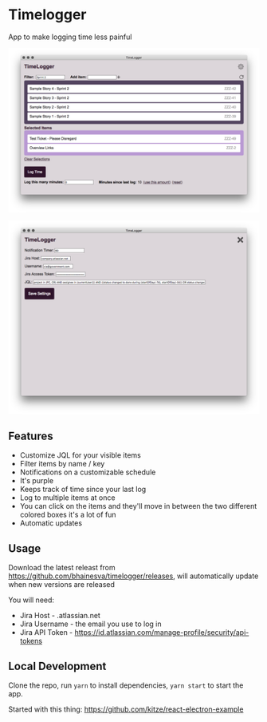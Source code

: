 # Timelogger

App to make logging time less painful

![Main application interface](img1.png)

![Setting page](img2.png)

## Features
* Customize JQL for your visible items
* Filter items by name / key
* Notifications on a customizable schedule
* It's purple
* Keeps track of time since your last log
* Log to multiple items at once
* You can click on the items and they'll move in between the two different colored boxes it's a lot of fun
* Automatic updates

## Usage
Download the latest releast from https://github.com/bhainesva/timelogger/releases, will automatically update when new versions are released

You will need:
* Jira Host - <company>.atlassian.net
* Jira Username - the email you use to log in
* Jira API Token - https://id.atlassian.com/manage-profile/security/api-tokens

## Local Development

Clone the repo, run `yarn` to install dependencies, `yarn start` to start the app.

Started with this thing: https://github.com/kitze/react-electron-example
